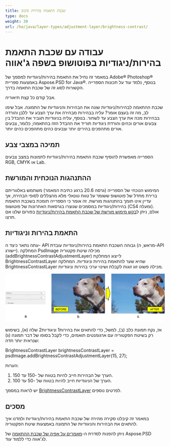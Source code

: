```yaml
---
title: שכבת התאמת בהירות סיבוב
type: docs
weight: 30
url: /he/java/layer-types/adjustment-layer/brightness-contrast/
---
```


# עבודה עם שכבת התאמת בהירות/ניגודיות בפוטושופ בשפה ג'אווה

במאמר זה נחיל את התאמת בהירות/ניגודיות למסמך של Adobe® Photoshop® באמצעות ספריית Aspose.PSD for Java®. בנוסף, נלמד עוד על תכונות הספרייה הקשורות לסוג זה של שכבת התאמה בדרך.

אבל קודם כל קצת תיאוריה.

שכבת ההתאמה לבהירות/ניגודיות שונה את הבהירות והניגודיות של התמונה. אבל שימו לב, מה זה בעצם אומר? עליה בבהירות מבהירה את ערך הצבע עד ללבן והורדה בבהירות מכה את ערך הצבע עד לשחור. בנוסף, עליה בניגודיות תגביר את ההבדל בין צבעים אורים וכהים והורדת ניגודיות תוריד את ההבדל הזה בהתאמה; כלומר, צבעים אורים מתהפכים בהירים יותר ​​וצבעים כהים מתהפכים כהים יותר.

## תמיכה במצבי צבע

הספרייה מאפשרת להוסיף שכבת התאמת בהירות/ניגודיות לתמונות במצב צבעים RGB, CMYK או Lab.

## ההתנהגות הנוכחית והמורשת

המימוש הנוכחי של הספרייה (גרסה 20.6 ברגע כתיבת המאמר) משתמש באלגוריתם ברירת מחדל של פוטושופ ששומר על טווח טונאלי מלא מהצללים לסופי הבהירה, אך עדיין אינו תומך בהתנהגות מורשת. זה אומר כי הספרייה תומכת בשכבת התאמת בהירות/ניגודיות במסמכים שנוצרו בגרסאות האחרונות של פוטושופ (CS4 ומעלה). אולם, ניתן ל[בקש מימוש מורשת של שכבת התאמת בהירות/ניגודיות](https://forum.aspose.com/c/psd) בפורום שלנו אם תרצו.

## התאמת בהירות וניגודיות

עתה נתאר כיצד ה- API גבוהה השכבת התאמת בהירות/ניגודיות עובדת (מראש, ה-API יישורג). המחלקה PsdImage מכילה שיטת פקטוריה (addBrightnessContrastAdjustmentLayer) לייצוג המחלקת BrightnessContrastLayer שהיא שער להתאמת בהירות וניגודיות. המחלקה BrightnessContrastLayer מכילה פשוט זוג זוגות לקבלת ושינוי ערכי בהירות וניגודיות.

![|דוגמה לשכבת התאמת בהירות/ניגודיות ב-PSD](brightness-contrast-psd-adjustment-layer-figure-1.png)

אז, נקח תמונת כלב (ב), למשל, כדי להתאים את בהירות1 וניגודיות2 שלה (א), בשימוש רק בשיטת הפקטוריה עם ארגומנטים תואמים, כדי לקבל בסופו של דבר תמונה (ג) שנראית יותר חדה:

BrightnessContrastLayer brightnessContrastLayer = psdImage.addBrightnessContrastAdjustmentLayer(15, 27);

הערות:

1. הערך של הבהירות חייב להיות בטווח של -150 עד 150.
2. הערך של הניגודיות חייב להיות בטווח של -50 עד 100.

יש לראות במסמך [BrightnessContrastLayer](https://reference.aspose.com/psd/java/com.aspose.psd.fileformats.psd.layers.adjustmentlayers/BrightnessContrastLayer) לפרטים נוספים.

## מסכים

במאמר זה קיבלנו סקירה מהירה של שכבת התאמת בהירות/ניגודיות ולמדנו איך להתאים את הבהירות והניגודיות של התמונה באמצעות שיטת הפקטוריה.

ניתן להפנות לסדרת ה-[מאמרים על אפיה של שכבת ההתאמה](/psd/he/java/layer-types/adjustment-layer/) של Aspose.PSD לג'אווה כדי ללמוד עוד.
